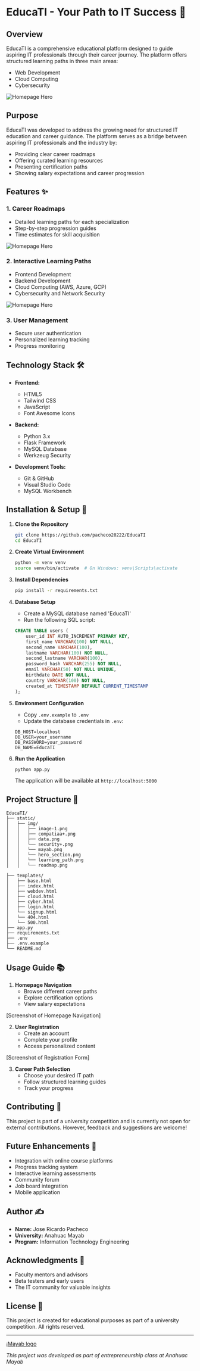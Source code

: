 # EducaTI - Your Path to IT Success 🚀

## Overview

EducaTI is a comprehensive educational platform designed to guide aspiring IT professionals through their career journey. The platform offers structured learning paths in three main areas:
- Web Development
- Cloud Computing
- Cybersecurity

![Homepage Hero](static/img/hero_section.png)

## Purpose

EducaTI was developed to address the growing need for structured IT education and career guidance. The platform serves as a bridge between aspiring IT professionals and the industry by:

- Providing clear career roadmaps
- Offering curated learning resources
- Presenting certification paths
- Showing salary expectations and career progression

## Features ✨

### 1. Career Roadmaps
- Detailed learning paths for each specialization
- Step-by-step progression guides
- Time estimates for skill acquisition

![Homepage Hero](static/img/roadmap.png)

### 2. Interactive Learning Paths
- Frontend Development
- Backend Development
- Cloud Computing (AWS, Azure, GCP)
- Cybersecurity and Network Security

![Homepage Hero](static/img/learning_path.png)

### 3. User Management
- Secure user authentication
- Personalized learning tracking
- Progress monitoring

## Technology Stack 🛠️

- **Frontend:**
  - HTML5
  - Tailwind CSS
  - JavaScript
  - Font Awesome Icons

- **Backend:**
  - Python 3.x
  - Flask Framework
  - MySQL Database
  - Werkzeug Security

- **Development Tools:**
  - Git & GitHub
  - Visual Studio Code
  - MySQL Workbench

## Installation & Setup 🔧

1. **Clone the Repository**
   ```bash
   git clone https://github.com/pacheco20222/EducaTI
   cd EducaTI
   ```

2. **Create Virtual Environment**
   ```bash
   python -m venv venv
   source venv/bin/activate  # On Windows: venv\Scripts\activate
   ```

3. **Install Dependencies**
   ```bash
   pip install -r requirements.txt
   ```

4. **Database Setup**
   - Create a MySQL database named 'EducaTI'
   - Run the following SQL script:
   ```sql
   CREATE TABLE users (
       user_id INT AUTO_INCREMENT PRIMARY KEY,
       first_name VARCHAR(100) NOT NULL,
       second_name VARCHAR(100),
       lastname VARCHAR(100) NOT NULL,
       second_lastname VARCHAR(100),
       password_hash VARCHAR(255) NOT NULL,
       email VARCHAR(50) NOT NULL UNIQUE,
       birthdate DATE NOT NULL,
       country VARCHAR(100) NOT NULL,
       created_at TIMESTAMP DEFAULT CURRENT_TIMESTAMP
   );
   ```

5. **Environment Configuration**
   - Copy `.env.example` to `.env`
   - Update the database credentials in `.env`:
   ```env
   DB_HOST=localhost
   DB_USER=your_username
   DB_PASSWORD=your_password
   DB_NAME=EducaTI
   ```

6. **Run the Application**
   ```bash
   python app.py
   ```
   The application will be available at `http://localhost:5000`

## Project Structure 📁

```
EducaTI/
├── static/
│   ├── img/
│   │   ├── image-1.png
│   │   ├── compatiaa+.png
│   │   ├── data.png
│   │   └── security+.png
│   │   └── mayab.png
│   │   └── hero_section.png
│   │   └── learning_path.png
│   │   └── roadmap.png

├── templates/
│   ├── base.html
│   ├── index.html
│   ├── webdev.html
│   ├── cloud.html
│   ├── cyber.html
│   ├── login.html
│   └── signup.html
│   └── 404.html
│   └── 500.html
├── app.py
├── requirements.txt
├── .env
├── .env.example
└── README.md
```

## Usage Guide 📚

1. **Homepage Navigation**
   - Browse different career paths
   - Explore certification options
   - View salary expectations

[Screenshot of Homepage Navigation]

2. **User Registration**
   - Create an account
   - Complete your profile
   - Access personalized content

[Screenshot of Registration Form]

3. **Career Path Selection**
   - Choose your desired IT path
   - Follow structured learning guides
   - Track your progress

## Contributing 🤝

This project is part of a university competition and is currently not open for external contributions. However, feedback and suggestions are welcome!

## Future Enhancements 🔮

- Integration with online course platforms
- Progress tracking system
- Interactive learning assessments
- Community forum
- Job board integration
- Mobile application

## Author ✍️

- **Name:** Jose Ricardo Pacheco
- **University:** Anahuac Mayab
- **Program:** Information Technology Engineering

## Acknowledgments 🙏

- Faculty mentors and advisors
- Beta testers and early users
- The IT community for valuable insights

## License 📄

This project is created for educational purposes as part of a university competition. All rights reserved.

---

¡[Mayab logo](static/img/mayab.png)

*This project was developed as part of entrepreneurship class at Anahuac Mayab*